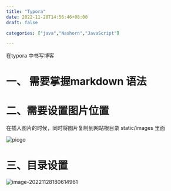 ```yaml
---
title: "Typora"
date: 2022-11-28T14:56:46+08:00
draft: false

categories: ["java","Nashorn","JavaScript"]

---
```


在typora 中书写博客

# 一、 需要掌握markdown 语法

# 二、需要设置图片位置

在插入图片的时候，同时将图片复制到网站根目录 static/images 里面

![picgo](https://gcore.jsdelivr.net/gh/Footman56/imageBeds/202211281802610.png)

# 三、目录设置

![image-20221128180614961](https://gcore.jsdelivr.net/gh/Footman56/imageBeds/202211281806039.png)